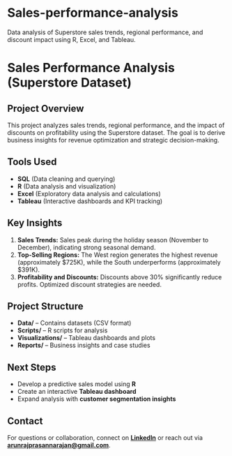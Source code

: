 # Sales-performance-analysis
 Data analysis of Superstore sales trends, regional performance, and discount impact using R, Excel, and Tableau.

# Sales Performance Analysis (Superstore Dataset)

## Project Overview
This project analyzes sales trends, regional performance, and the impact of discounts on profitability using the Superstore dataset. The goal is to derive business insights for revenue optimization and strategic decision-making.

## Tools Used
- **SQL** (Data cleaning and querying)
- **R** (Data analysis and visualization)
- **Excel** (Exploratory data analysis and calculations)
- **Tableau** (Interactive dashboards and KPI tracking)

## Key Insights
1. **Sales Trends:** Sales peak during the holiday season (November to December), indicating strong seasonal demand.
2. **Top-Selling Regions:** The West region generates the highest revenue (approximately $725K), while the South underperforms (approximately $391K).
3. **Profitability and Discounts:** Discounts above 30% significantly reduce profits. Optimized discount strategies are needed.

## Project Structure
- **Data/** – Contains datasets (CSV format)
- **Scripts/** – R scripts for analysis
- **Visualizations/** – Tableau dashboards and plots
- **Reports/** – Business insights and case studies

## Next Steps
- Develop a predictive sales model using **R**
- Create an interactive **Tableau dashboard**
- Expand analysis with **customer segmentation insights**

## Contact
For questions or collaboration, connect on **[LinkedIn](www.linkedin.com/in/arun-raj-prasannarajan-0b1671140)** or reach out via **arunrajprasannarajan@gmail.com**.

